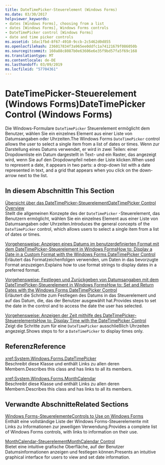 ```yaml
---
title: DateTimePicker-Steuerelement (Windows Forms)
ms.date: 03/30/2017
helpviewer_keywords:
- dates [Windows Forms], choosing from a list
- dates [Windows Forms], Windows Forms controls
- DateTimePicker control [Windows Forms]
- date and time picker controls
ms.assetid: 1dac1fbd-8f67-4910-9ccb-2c5462d0d855
ms.openlocfilehash: 236017834f3a965ee0ddfc1a74121679f086050b
ms.sourcegitcommit: 160a88c8087b0e63606e6e35f9bd57fa5f69c168
ms.translationtype: MT
ms.contentlocale: de-DE
ms.lasthandoff: 03/09/2019
ms.locfileid: "57704361"
---
```

# <a name="datetimepicker-control-windows-forms"></a><span data-ttu-id="4f4ae-102">DateTimePicker-Steuerelement (Windows Forms)</span><span class="sxs-lookup"><span data-stu-id="4f4ae-102">DateTimePicker Control (Windows Forms)</span></span>
<span data-ttu-id="4f4ae-103">Die Windows-Formulare `DateTimePicker` Steuerelement ermöglicht dem Benutzer, wählen Sie ein einzelnes Element aus einer Liste von Datumsangaben oder Uhrzeiten.</span><span class="sxs-lookup"><span data-stu-id="4f4ae-103">The Windows Forms `DateTimePicker` control allows the user to select a single item from a list of dates or times.</span></span> <span data-ttu-id="4f4ae-104">Wenn zur Darstellung eines Datums verwendet, er wird in zwei Teilen: einer Dropdownliste ein Datum dargestellt in Text- und ein Raster, das angezeigt wird, wenn Sie auf den Dropdownpfeil neben der Liste klicken.</span><span class="sxs-lookup"><span data-stu-id="4f4ae-104">When used to represent a date, it appears in two parts: a drop-down list with a date represented in text, and a grid that appears when you click on the down-arrow next to the list.</span></span>  
  
## <a name="in-this-section"></a><span data-ttu-id="4f4ae-105">In diesem Abschnitt</span><span class="sxs-lookup"><span data-stu-id="4f4ae-105">In This Section</span></span>  
 [<span data-ttu-id="4f4ae-106">Übersicht über das DateTimePicker-Steuerelement</span><span class="sxs-lookup"><span data-stu-id="4f4ae-106">DateTimePicker Control Overview</span></span>](datetimepicker-control-overview-windows-forms.md)  
 <span data-ttu-id="4f4ae-107">Stellt die allgemeinen Konzepte des der `DateTimePicker` -Steuerelement, das Benutzern ermöglicht, wählen Sie ein einzelnes Element aus einer Liste von Datumsangaben oder Uhrzeiten.</span><span class="sxs-lookup"><span data-stu-id="4f4ae-107">Introduces the general concepts of the `DateTimePicker` control, which allows users to select a single item from a list of dates or times.</span></span>  
  
 [<span data-ttu-id="4f4ae-108">Vorgehensweise: Anzeigen eines Datums im benutzerdefinierten Format mit dem DateTimePicker-Steuerelement in Windows Forms</span><span class="sxs-lookup"><span data-stu-id="4f4ae-108">How to: Display a Date in a Custom Format with the Windows Forms DateTimePicker Control</span></span>](display-a-date-in-a-custom-format-with-wf-datetimepicker-control.md)  
 <span data-ttu-id="4f4ae-109">Erläutert das Formatzeichenfolgen verwenden, um Daten in das bevorzugte Format anzuzeigen.</span><span class="sxs-lookup"><span data-stu-id="4f4ae-109">Explains how to use format strings to display dates in a preferred format.</span></span>  
  
 [<span data-ttu-id="4f4ae-110">Vorgehensweise: Festlegen und Zurückgeben von Datumsangaben mit dem DateTimePicker-Steuerelement in Windows Forms</span><span class="sxs-lookup"><span data-stu-id="4f4ae-110">How to: Set and Return Dates with the Windows Forms DateTimePicker Control</span></span>](how-to-set-and-return-dates-with-the-windows-forms-datetimepicker-control.md)  
 <span data-ttu-id="4f4ae-111">Erläutert die Schritte zum Festlegen des Datums in das Steuerelement und auf das Datum, die, das der Benutzer ausgewählt hat.</span><span class="sxs-lookup"><span data-stu-id="4f4ae-111">Provides steps to set the date in the control and to access the date the user has selected.</span></span>  
  
 [<span data-ttu-id="4f4ae-112">Vorgehensweise: Anzeigen der Zeit mithilfe des DateTimePicker-Steuerelements</span><span class="sxs-lookup"><span data-stu-id="4f4ae-112">How to: Display Time with the DateTimePicker Control</span></span>](how-to-display-time-with-the-datetimepicker-control.md)  
 <span data-ttu-id="4f4ae-113">Zeigt die Schritte zum für eine `DateTimePicker` ausschließlich Uhrzeiten angezeigt.</span><span class="sxs-lookup"><span data-stu-id="4f4ae-113">Shows steps to for a `DateTimePicker` to display times only.</span></span>  
  
## <a name="reference"></a><span data-ttu-id="4f4ae-114">Referenz</span><span class="sxs-lookup"><span data-stu-id="4f4ae-114">Reference</span></span>  
 <xref:System.Windows.Forms.DateTimePicker>  
 <span data-ttu-id="4f4ae-115">Beschreibt diese Klasse und enthält Links zu allen deren Membern.</span><span class="sxs-lookup"><span data-stu-id="4f4ae-115">Describes this class and has links to all its members.</span></span>  
  
 <xref:System.Windows.Forms.MonthCalendar>  
 <span data-ttu-id="4f4ae-116">Beschreibt diese Klasse und enthält Links zu allen deren Membern.</span><span class="sxs-lookup"><span data-stu-id="4f4ae-116">Describes this class and has links to all its members.</span></span>  
  
## <a name="related-sections"></a><span data-ttu-id="4f4ae-117">Verwandte Abschnitte</span><span class="sxs-lookup"><span data-stu-id="4f4ae-117">Related Sections</span></span>  
 [<span data-ttu-id="4f4ae-118">Windows Forms-Steuerelemente</span><span class="sxs-lookup"><span data-stu-id="4f4ae-118">Controls to Use on Windows Forms</span></span>](controls-to-use-on-windows-forms.md)  
 <span data-ttu-id="4f4ae-119">Enthält eine vollständige Liste der Windows Forms-Steuerelemente mit Links zu Informationen zur jeweiligen Verwendung.</span><span class="sxs-lookup"><span data-stu-id="4f4ae-119">Provides a complete list of Windows Forms controls, with links to information on their use.</span></span>  
  
 [<span data-ttu-id="4f4ae-120">MonthCalendar-Steuerelement</span><span class="sxs-lookup"><span data-stu-id="4f4ae-120">MonthCalendar Control</span></span>](monthcalendar-control-windows-forms.md)  
 <span data-ttu-id="4f4ae-121">Bietet eine intuitive grafische Oberfläche, auf der Benutzer Datumsinformationen anzeigen und festlegen können.</span><span class="sxs-lookup"><span data-stu-id="4f4ae-121">Presents an intuitive graphical interface for users to view and set date information.</span></span>
